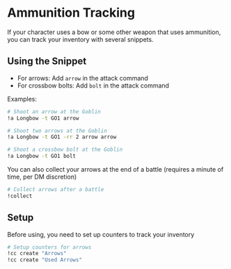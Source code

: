 # Ammunition Tracking
If your character uses a bow or some other weapon that uses ammunition, you can track your inventory with several snippets.


## Using the Snippet

- For arrows: Add `arrow` in the attack command
- For crossbow bolts: Add `bolt` in the attack command

Examples:

```sh
# Shoot an arrow at the Goblin
!a Longbow -t GO1 arrow

# Shoot two arrows at the Goblin
!a Longbow -t GO1 -rr 2 arrow arrow

# Shoot a crossbow bolt at the Goblin
!a Longbow -t GO1 bolt

```

You can also collect your arrows at the end of a battle (requires a minute of time, per DM discretion)

```sh
# Collect arrows after a battle
!collect
```

## Setup
Before using, you need to set up counters to track your inventory

```sh
# Setup counters for arrows
!cc create "Arrows"
!cc create "Used Arrows"
```
